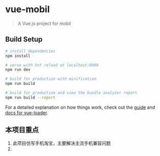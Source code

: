 # vue-mobil

> A Vue.js project for mobil

## Build Setup

``` bash
# install dependencies
npm install

# serve with hot reload at localhost:8080
npm run dev

# build for production with minification
npm run build

# build for production and view the bundle analyzer report
npm run build --report
```

For a detailed explanation on how things work, check out the [guide](http://vuejs-templates.github.io/webpack/) and [docs for vue-loader](http://vuejs.github.io/vue-loader).


## 本项目重点
1. 此项目仿写手机淘宝，主要解决主流手机兼容问题
2. 
